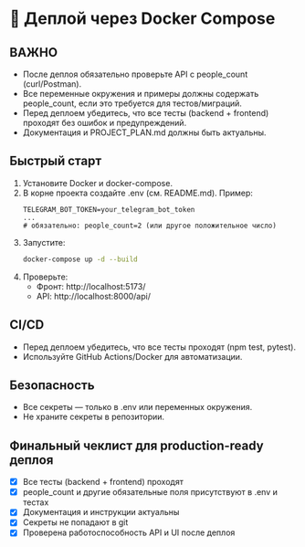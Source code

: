 # 🚀 Деплой через Docker Compose

## ВАЖНО
- После деплоя обязательно проверьте API с people_count (curl/Postman).
- Все переменные окружения и примеры должны содержать people_count, если это требуется для тестов/миграций.
- Перед деплоем убедитесь, что все тесты (backend + frontend) проходят без ошибок и предупреждений.
- Документация и PROJECT_PLAN.md должны быть актуальны.

## Быстрый старт
1. Установите Docker и docker-compose.
2. В корне проекта создайте .env (см. README.md). Пример:
   ```env
   TELEGRAM_BOT_TOKEN=your_telegram_bot_token
   ...
   # обязательно: people_count=2 (или другое положительное число)
   ```
3. Запустите:
   ```bash
   docker-compose up -d --build
   ```
4. Проверьте:
   - Фронт: http://localhost:5173/
   - API: http://localhost:8000/api/

## CI/CD
- Перед деплоем убедитесь, что все тесты проходят (npm test, pytest).
- Используйте GitHub Actions/Docker для автоматизации.

## Безопасность
- Все секреты — только в .env или переменных окружения.
- Не храните секреты в репозитории.

## Финальный чеклист для production-ready деплоя
- [x] Все тесты (backend + frontend) проходят
- [x] people_count и другие обязательные поля присутствуют в .env и тестах
- [x] Документация и инструкции актуальны
- [x] Секреты не попадают в git
- [x] Проверена работоспособность API и UI после деплоя